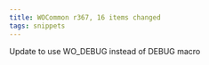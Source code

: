 ```yaml
---
title: WOCommon r367, 16 items changed
tags: snippets
---
```


Update to use WO_DEBUG instead of DEBUG macro
